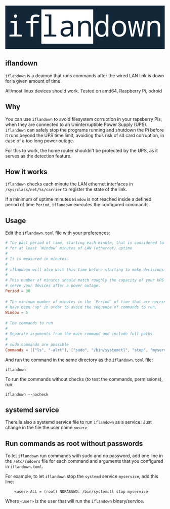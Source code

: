 
<p align="center"><img alt="iflandown" src="logo.png"/></p>

## iflandown

`iflandown` is a deamon that runs commands after the wired LAN link is down for a given amount
of time.

All/most linux devices should work. Tested on amd64, Raspberry Pi, odroid 

## Why

You can use `iflandown` to avoid filesystem corruption in your rapsberry
Pis, when they are connected to an Uninterruptible Power Supply (UPS). 
`iflandown` can safely stop the programs running and shutdown the Pi before it
runs beyond the UPS time limit, avoiding thus risk of sd card corruption, in
case of a too long power outage.

For this to work, the home router shouldn't  be protected by the UPS, as it
serves as the detection feature.

## How it works

`iflandown` checks each minute the LAN ethernet interfaces in
`/sys/class/net/%s/carrier` to register the state of the link. 

If a minimum of uptime minutes `Window` is not reached inside a defined period
of time `Period`, `iflandown` executes the configured commands.

## Usage

Edit the `iflandown.toml` file with your preferences:

```toml
# The past period of time, starting each minute, that is considered to search
# for at least `Window` minutes of LAN (ethernet) uptime 
#
# It is measured in minutes.
#
# iflandown will also wait this time before starting to make decisions.
# 
# This number of minutes should match roughly the capacity of your UPS to
# serve your devices after a power outage.
Period = 30

# The minimum number of minutes in the `Period` of time that are necessary to
# have been "up" in order to avoid the sequence of commands to run. 
Window = 5

# The commands to run
#
# Separate arguments from the main command and include full paths
# 
# sudo commands are possible
Commands = [["ls", "-alrt"], ["sudo", "/bin/systemctl", "stop", "myservice"]]
```

And run the command in the same directory as the `iflandown.toml` file:

```console
iflandown
```

To run the commands without checks (to test the commands, permissions), run:

```console
iflandown --nocheck
```

## systemd service

There is also a systemd service file to run `iflandown` as a service. 
Just change in the file the user name `<user>`

## Run commands as root without passwords

To let `iflandown` run commands with sudo and no password, add one
line in the `/etc/sudoers` file for each command and arguments that you
configured in `iflandown.toml`.

For example, to let `iflandown` stop the `systemd` service `myservice`,
add this line:

```
    <user> ALL = (root) NOPASSWD: /bin/systemctl stop myservice
```

Where `<user>` is the user that will run the `iflandown` binary/service.

